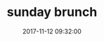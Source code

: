 ---
layout: post
title: "sunday brunch"
excerpt: ""
date:  2017-11-12 09:32:00
tags: [tpp life]
categories: [photos]
comments: true
image:
  feature: "https://lh3.googleusercontent.com/52fLzDVFLs2HOuEa2SrLR9azN9ny6v7AcUW-v11L0gZM5bR2WDGc1qEumysbFdvLdJWjb2zeruxxGtCiEglSng-67uy9k9eWDyR90HABV6XWiSMGl_n3kiZ1cgenz4xExT1K29i9YJltHRGm13EMiVvd3OqFvXkE98w47PxwlJwaZJ7QGbC1O9UURf8h4lrT_Fn40IwIgQ9yENvbLbnSxnvnikpE_dlB-oHZ6BUd-1i6rwoeZC88X08VRDEaiFnxDKWxyr_qSiUg4NZZTvQY2ZLMfHT7kP30E6yqAJQjgVrJvQfPiHwCnxIHCiXgjhg3kwwy6MgYSICmlgQ_mGaaIXNljnt0G3FX3VSBgS39Dn7Czmh-mR3KWzhPwTOViELiuHVypNd2Qj9CJ3V_JOFI11Wo4a07npR2Yn5qyy-9rkY3Ondciq_txjQuYvHrZ-vexwlRSeK_zFOsRMU9oMCq2gZAe7D-Hff_PcuLtnX5ttkJxfls-DhScia2KiHnLSiln4p8xvoCpnz3EpUn8Zzu80n9ihpAcWAYA-yIMbI7I326tM0LNwPmvHK-yUapMn5dGqpcycKmXBVzWW9RZy6eNrCrblihDHIeeCHgL5zqgwClMOUnFNin8GGxg825RhxyFAz_X5-de8vHJn-0ngOdkZ8t_S5mCD_UMtCh=w1404-h936-no"
more: false
---